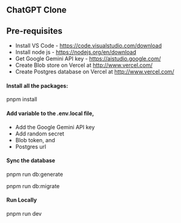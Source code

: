 ## ChatGPT Clone

## Pre-requisites

- Install VS Code - https://code.visualstudio.com/download
- Install node js - https://nodejs.org/en/download
- Get Google Gemini API key - https://aistudio.google.com/
- Create Blob store on Vercel at http://www.vercel.com/
- Create Postgres database on Vercel at http://www.vercel.com/

#### Install all the packages:

pnpm install

#### Add variable to the .env.local file, 

- Add the Google Gemini API key
- Add random secret
- Blob token, and
- Postgres url

#### Sync the database

pnpm run db:generate

pnpm run db:migrate

#### Run Locally

pnpm run dev
